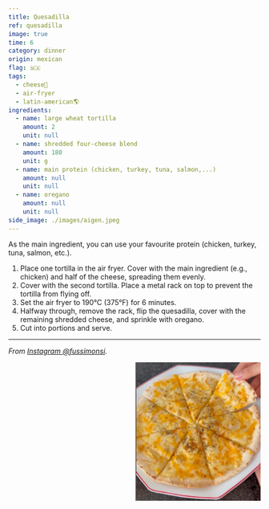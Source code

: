 ```yaml
---
title: Quesadilla
ref: quesadilla
image: true
time: 6
category: dinner
origin: mexican
flag: 🇲🇽
tags:
  - cheese🧀
  - air-fryer
  - latin-american🌎
ingredients:
  - name: large wheat tortilla
    amount: 2
    unit: null
  - name: shredded four-cheese blend
    amount: 180
    unit: g
  - name: main protein (chicken, turkey, tuna, salmon,...)
    amount: null
    unit: null
  - name: oregano
    amount: null
    unit: null
side_image: ./images/aigen.jpeg
---
```


As the main ingredient, you can use your favourite protein (chicken, turkey, tuna, salmon, etc.).

1. Place one tortilla in the air fryer. Cover with the main ingredient (e.g., chicken) and half of the cheese, spreading them evenly.
2. Cover with the second tortilla. Place a metal rack on top to prevent the tortilla from flying off.
3. Set the air fryer to 190°C (375°F) for 6 minutes. 
4. Halfway through, remove the rack, flip the quesadilla, cover with the remaining shredded cheese, and sprinkle with oregano.
5. Cut into portions and serve.

---

_From [Instagram @fussimonsi](https://www.instagram.com/reel/Ci28k5fDJUa/?utm_source=ig_web_copy_link&igsh=MzRlODBiNWFlZA==)._

<img src="images/quesadilla.png" style="width:250px; float:right;"/>